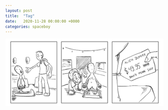 ```yaml
---
layout: post
title:  "Tag"
date:   2020-11-28 00:00:00 +0000
categories: spaceboy
---
```


![Tag](../spaceboy/14%20-%20tag.png)

